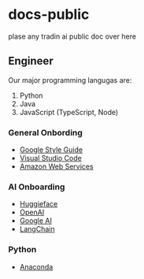 # docs-public

plase any tradin ai public doc over here

## Engineer

Our major programming langugas are:

1. Python
2. Java
3. JavaScript (TypeScript, Node)

### General Onbording

* [Google Style Guide](https://google.github.io/styleguide/)
* [Visual Studio Code](https://code.visualstudio.com/)
* [Amazon Web Services](https://aws.amazon.com/)

### AI Onboarding

* [Huggieface](https://huggingface.co/)
* [OpenAI](https://openai.com/)
* [Google AI](https://ai.google/)
* [LangChain](https://www.langchain.com/)

### Python

* [Anaconda](https://anaconda.org/)
